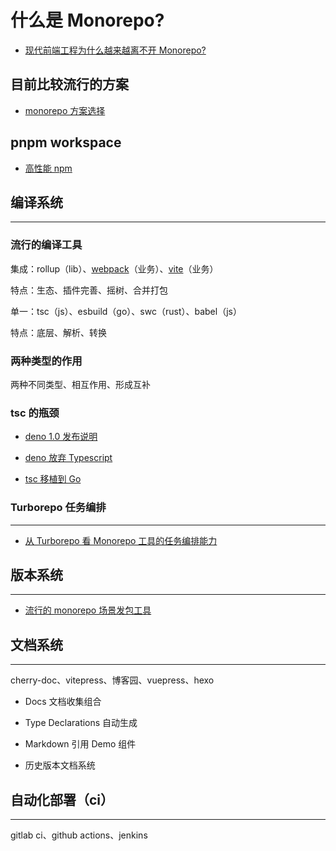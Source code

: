 # 什么是 Monorepo?

- [现代前端工程为什么越来越离不开 Monorepo?](https://juejin.cn/post/6944877410827370504)

## 目前比较流行的方案

- [monorepo 方案选择](https://github.com/practicajs/practica/blob/main/docs/docs/decisions/monorepo.md)


## pnpm workspace

- [高性能 npm](https://zhuanlan.zhihu.com/p/457698236)

## 编译系统

***

### 流行的编译工具

集成：rollup（lib）、[webpack](https://tuimao233.gitee.io/mao-blog/ruan-jian-kai-fa/qian-duan-bi-ji/23-webpack-quan-mian-fen-xi.html)（业务）、[vite](https://tuimao233.gitee.io/mao-blog/ruan-jian-kai-fa/qian-duan-bi-ji/41-vite-shi-yong-yu-yuan-li-fen-xi.html#vite-%E6%98%AF%E4%BB%80%E4%B9%88)（业务）

特点：生态、插件完善、摇树、合并打包

单一：tsc（js）、esbuild（go）、swc（rust）、babel（js）

特点：底层、解析、转换

### 两种类型的作用

两种不同类型、相互作用、形成互补

### tsc 的瓶颈

- [deno 1.0 发布说明](https://baijiahao.baidu.com/s?id=1666721939252305091&wfr=spider&for=pc)

- [deno 放弃 Typescript](https://zhuanlan.zhihu.com/p/353487450)

- [tsc 移植到 Go](https://kdy1.dev/posts/2022/1/tsc-go)

### Turborepo 任务编排

***

- [从 Turborepo 看 Monorepo 工具的任务编排能力](https://juejin.cn/post/7065323766640967716)

## 版本系统

***

- [流行的 monorepo 场景发包工具](https://juejin.cn/post/7024827345059971080)


## 文档系统

***

cherry-doc、vitepress、博客园、vuepress、hexo

- Docs 文档收集组合

- Type Declarations 自动生成

- Markdown 引用 Demo 组件

- 历史版本文档系统

## 自动化部署（ci）

***

gitlab ci、github actions、jenkins

